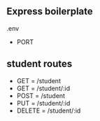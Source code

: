 ## Express boilerplate

.env

- PORT
## student routes
- GET      = /student
- GET      = /student/:id
- POST     = /student
- PUT      = /student/:id
- DELETE   = /student/:id